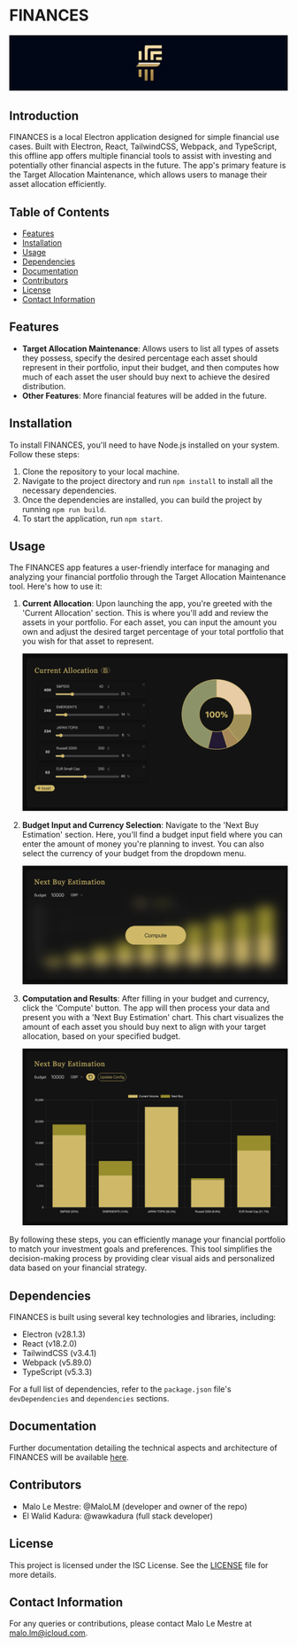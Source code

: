 # FINANCES

![banner](documentation/images/banner.png)

## Introduction

FINANCES is a local Electron application designed for simple financial use cases. Built with Electron, React, TailwindCSS, Webpack, and TypeScript, this offline app offers multiple financial tools to assist with investing and potentially other financial aspects in the future. The app's primary feature is the Target Allocation Maintenance, which allows users to manage their asset allocation efficiently.

## Table of Contents

-   [Features](#features)
-   [Installation](#installation)
-   [Usage](#usage)
-   [Dependencies](#dependencies)
-   [Documentation](#documentation)
-   [Contributors](#contributors)
-   [License](#license)
-   [Contact Information](#contact-information)

## Features

-   **Target Allocation Maintenance**: Allows users to list all types of assets they possess, specify the desired percentage each asset should represent in their portfolio, input their budget, and then computes how much of each asset the user should buy next to achieve the desired distribution.
-   **Other Features**: More financial features will be added in the future.

## Installation

To install FINANCES, you'll need to have Node.js installed on your system. Follow these steps:

1. Clone the repository to your local machine.
2. Navigate to the project directory and run `npm install` to install all the necessary dependencies.
3. Once the dependencies are installed, you can build the project by running `npm run build`.
4. To start the application, run `npm start`.

## Usage

The FINANCES app features a user-friendly interface for managing and analyzing your financial portfolio through the Target Allocation Maintenance tool. Here's how to use it:

1. **Current Allocation**: Upon launching the app, you're greeted with the 'Current Allocation' section. This is where you'll add and review the assets in your portfolio. For each asset, you can input the amount you own and adjust the desired target percentage of your total portfolio that you wish for that asset to represent.

    ![Current Allocation](documentation/images/current_allocation.png)

2. **Budget Input and Currency Selection**: Navigate to the 'Next Buy Estimation' section. Here, you'll find a budget input field where you can enter the amount of money you're planning to invest. You can also select the currency of your budget from the dropdown menu.

    ![Budget Input](documentation/images/next_buy_estimation.png)

3. **Computation and Results**: After filling in your budget and currency, click the 'Compute' button. The app will then process your data and present you with a 'Next Buy Estimation' chart. This chart visualizes the amount of each asset you should buy next to align with your target allocation, based on your specified budget.

    ![Next Buy Estimation](documentation/images/compute_result.png)

By following these steps, you can efficiently manage your financial portfolio to match your investment goals and preferences. This tool simplifies the decision-making process by providing clear visual aids and personalized data based on your financial strategy.

## Dependencies

FINANCES is built using several key technologies and libraries, including:

-   Electron (v28.1.3)
-   React (v18.2.0)
-   TailwindCSS (v3.4.1)
-   Webpack (v5.89.0)
-   TypeScript (v5.3.3)

For a full list of dependencies, refer to the `package.json` file's `devDependencies` and `dependencies` sections.

## Documentation

Further documentation detailing the technical aspects and architecture of FINANCES will be available [here](documentation/TECHNICAL-README.md).

## Contributors

-   Malo Le Mestre: @MaloLM (developer and owner of the repo)
-   El Walid Kadura: @wawkadura (full stack developer)

## License

This project is licensed under the ISC License. See the [LICENSE](LICENSE) file for more details.

## Contact Information

For any queries or contributions, please contact Malo Le Mestre at [malo.lm@icloud.com](mailto:malo.lm@icloud.com).
